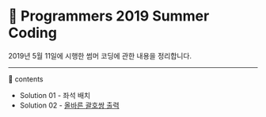 # :notebook: __Programmers 2019 Summer Coding__

2019년 5월 11일에 시행한 썸머 코딩에 관한 내용을 정리합니다.
***

:book: contents

* Solution 01 - 좌석 배치
* Solution 02 - [올바른 괄호쌍 출력](https://github.com/seungrokoh/TIL/tree/master/Algorithm/Programmers/2019_SummerCoding/contents/Solution2.md)
